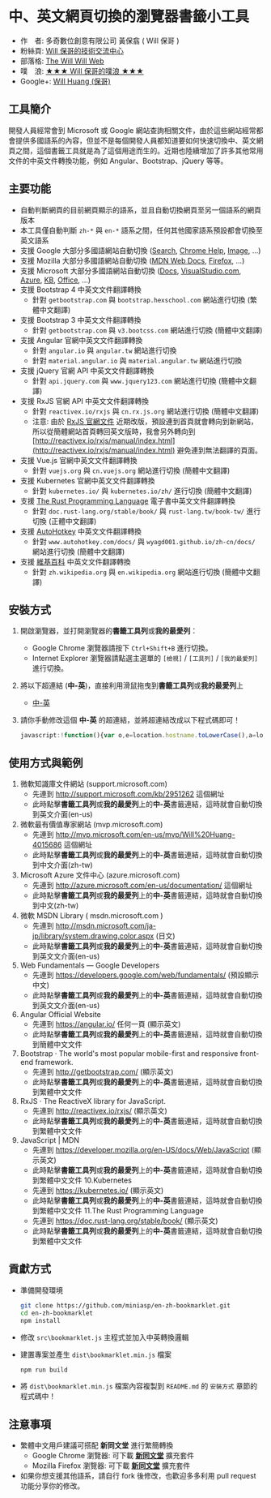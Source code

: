 # 中、英文網頁切換的瀏覽器書籤小工具

* 作　者: 多奇數位創意有限公司 黃保翕 ( Will 保哥 )
* 粉絲頁: [Will 保哥的技術交流中心](https://www.facebook.com/will.fans)
* 部落格: [The Will Will Web](http://blog.miniasp.com/)
* 噗　浪: [★★★ Will 保哥的噗浪 ★★★](http://www.plurk.com/willh/invite)
* Google+: [Will Huang (保哥)](https://plus.google.com/+WillHuang)

## 工具簡介

開發人員經常會到 Microsoft 或 Google 網站查詢相關文件，由於這些網站經常都會提供多國語系的內容，但並不是每個開發人員都知道要如何快速切換中、英文網頁之間，這個書籤工具就是為了這個用途而生的。近期也陸續增加了許多其他常用文件的中英文件轉換功能，例如 Angular、Bootstrap、jQuery 等等。

## 主要功能

* 自動判斷網頁的目前網頁顯示的語系，並且自動切換網頁至另一個語系的網頁版本
* 本工具僅自動判斷 `zh-*` 與 `en-*` 語系之間，任何其他國家語系預設都會切換至英文語系
* 支援 Google 大部分多國語網站自動切換 ([Search](http://www.google.com), [Chrome Help](https://support.google.com/chrome/), [Image](https://images.google.com/), ...)
* 支援 Mozilla 大部分多國語網站自動切換 ([MDN Web Docs](https://developer.mozilla.org/), [Firefox](https://www.mozilla.org/zh-TW/firefox/), ...)
* 支援 Microsoft 大部分多國語網站自動切換 ([Docs](https://docs.microsoft.com/), [VisualStudio.com](https://www.visualstudio.com/), [Azure](https://azure.microsoft.com), [KB](https://support.microsoft.com/), [Office](https://www.office.com/), ...)
* 支援 Bootstrap 4 中英文文件翻譯轉換
  * 針對 `getbootstrap.com` 與 `bootstrap.hexschool.com` 網站進行切換 (繁體中文翻譯)
* 支援 Bootstrap 3 中英文文件翻譯轉換
  * 針對 `getbootstrap.com` 與 `v3.bootcss.com` 網站進行切換 (簡體中文翻譯)
* 支援 Angular 官網中英文文件翻譯轉換
  * 針對 `angular.io` 與 `angular.tw` 網站進行切換
  * 針對 `material.angular.io` 與 `material.angular.tw` 網站進行切換
* 支援 jQuery 官網 API 中英文文件翻譯轉換
  * 針對 `api.jquery.com` 與 `www.jquery123.com` 網站進行切換 (簡體中文翻譯)
* 支援 RxJS 官網 API 中英文文件翻譯轉換
  * 針對 `reactivex.io/rxjs` 與 `cn.rx.js.org` 網站進行切換 (簡體中文翻譯)
  * 注意: 由於 [RxJS 官網文件](http://reactivex.io/rxjs/) 近期改版，預設連到首頁就會轉向到新網站，所以從簡體網站首頁轉回英文版時，我會另外轉向到 [http://reactivex.io/rxjs/manual/index.html](http://reactivex.io/rxjs/manual/index.html) 避免連到無法翻譯的頁面。
* 支援 Vue.js 官網中英文文件翻譯轉換
  * 針對 `vuejs.org` 與 `cn.vuejs.org` 網站進行切換 (簡體中文翻譯)
* 支援 Kubernetes 官網中英文文件翻譯轉換
  * 針對 `kubernetes.io/` 與 `kubernetes.io/zh/` 進行切換 (簡體中文翻譯)
* 支援 [The Rust Programming Language](https://doc.rust-lang.org/stable/book/) 電子書中英文文件翻譯轉換
  * 針對 `doc.rust-lang.org/stable/book/` 與 `rust-lang.tw/book-tw/` 進行切換 (正體中文翻譯)
* 支援 [AutoHotkey](https://www.autohotkey.com/) 中英文文件翻譯轉換
  * 針對 `www.autohotkey.com/docs/` 與 `wyagd001.github.io/zh-cn/docs/` 網站進行切換 (簡體中文翻譯)
* 支援 [維基百科](https://zh.wikipedia.org/) 中英文文件翻譯轉換
  * 針對 `zh.wikipedia.org` 與 `en.wikipedia.org` 網站進行切換 (簡體中文翻譯)

## 安裝方式

1. 開啟瀏覽器，並打開瀏覽器的**書籤工具列**或**我的最愛列**：
   * Google Chrome 瀏覽器請按下 `Ctrl+Shift+B` 進行切換。
   * Internet Explorer 瀏覽器請點選主選單的 `[檢視]` / `[工具列]` / `[我的最愛列]` 進行切換。
2. 將以下超連結 (**中-英**)，直接利用滑鼠拖曳到**書籤工具列**或**我的最愛列**上

   * [中-英](https://www.facebook.com/will.fans)

3. 請你手動修改這個 **中-英** 的超連結，並將超連結改成以下程式碼即可！

   ```js
   javascript:!function(){var o,e=location.hostname.toLowerCase(),a=location.href,t=location.pathname;if("https://getbootstrap.com/"!==a&&"http://getbootstrap.com/"!==a||(location.href="http://bootstrap.hexschool.com"),"zh.wikipedia.org"==location.hostname&&document.querySelector("#p-lang > div > ul > li.interlanguage-link.interwiki-en > a").click(),"en.wikipedia.org"==location.hostname&&document.querySelector("#p-lang > div > ul > li.interlanguage-link.interwiki-zh > a").click(),0<=a.indexOf("//getbootstrap.com/docs/3.3/")&&(location.href=a.replace(/getbootstrap\.com\/docs\/3\.3\//i,"v3.bootcss.com/")),0<=a.indexOf("//v3.bootcss.com/")&&(location.href=a.replace(/v3\.bootcss\.com\//i,"getbootstrap.com/docs/3.3/")),0<=a.indexOf("//bootstrap.hexschool.com/")&&(location.href=a.replace(/bootstrap\.hexschool\.com/i,"getbootstrap.com")),0<=a.indexOf("//getbootstrap.com/docs/4.0/")&&(location.href=a.replace(/http(s?)\:\/\/getbootstrap\.com/i,"http://bootstrap.hexschool.com")),0<=a.indexOf("//doc.rust-lang.org/stable/book/")&&(location.href=a.replace(/\/\/doc\.rust\-lang\.org\/stable\/book\//i,"//rust-lang.tw/book-tw/")),0<=a.indexOf("//rust-lang.tw/book-tw/")&&(location.href=a.replace(/\/\/rust\-lang\.tw\/book\-tw\//i,"//doc.rust-lang.org/stable/book/")),0<=a.indexOf("//www.autohotkey.com/docs/")&&(location.href=a.replace(/\/\/www\.autohotkey\.com\/docs\//i,"//wyagd001.github.io/zh-cn/docs/")),0<=a.indexOf("//wyagd001.github.io/zh-cn/docs/")&&(location.href=a.replace(/\/\/wyagd001\.github\.io\/zh-cn\/docs\//i,"//www.autohotkey.com/docs/")),0<=a.indexOf("//angular.io/")&&(location.href=a.replace(/angular\.io/i,"angular.tw")),0<=a.indexOf("//angular.tw/")&&(location.href=a.replace(/angular\.tw/i,"angular.io")),0<=a.indexOf("//material.angular.io/")&&(location.href=a.replace(/material.angular\.io/i,"material.angular.tw")),0<=a.indexOf("//material.angular.tw/")&&(location.href=a.replace(/material.angular\.tw/i,"material.angular.io")),0<=a.indexOf("//www.jquery123.com/")&&(location.href=a.replace(/www\.jquery123\.com/i,"api.jquery.com")),0<=a.indexOf("//api.jquery.com/")&&(location.href=a.replace(/http(s?)\:\/\/api\.jquery\.com/i,"http://www.jquery123.com")),0<=a.indexOf("//reactivex.io/rxjs/")&&(location.href=a.replace(/reactivex\.io\/rxjs/i,"cn.rx.js.org")),0<=a.indexOf("//cn.rx.js.org/")){if("https://cn.rx.js.org/"==a)return location.href="http://reactivex.io/rxjs/manual/index.html";location.href=a.replace(/https:\/\/cn\.rx\.js\.org/i,"http://reactivex.io/rxjs")}0<=a.indexOf("//vuejs.org/")&&(location.href=a.replace(/vuejs\.org/i,"cn.vuejs.org")),0<=a.indexOf("//cn.vuejs.org/")&&(location.href=a.replace(/cn\.vuejs\.org/i,"vuejs.org")),0<=e.indexOf("google.com")&&(-1==(o=location.search.indexOf("hl="))?0==location.search.indexOf("?")?location.search+="&hl=en-us":location.search+="?hl=en-us":"en"==location.search.substr(o+3,2)?location.search=location.search.replace(/hl=(\w\w)(-\w+)?/i,"hl=zh-Hant"):location.search=location.search.replace(/hl=(\w\w)(-\w+)?/i,"hl=en-us")),0<=e.indexOf("mozilla.org")&&(0<=t.search(/^\/(en)(-\w\w)?(\/)?(.*)/i)?location.pathname=t.replace(/^\/en(-\w\w)?\//i,"/zh-tw/"):location.pathname=t.replace(/^\/\w\w(-\w\w)?\//i,"/en-us/")),0<=e.indexOf("kubernetes.io")&&(0<=t.search(/^(?=\/zh\/).{4}/)?location.pathname=t.replace(/^(?=\/zh\/).{4}/i,"/"):location.pathname=t.replace(/^((?!\/zh\/).{0,4})/i,"/zh$1")),(0<=e.indexOf("microsoft.com")||0<=e.indexOf("office.com")||0<=e.indexOf("visualstudio.com"))&&(o=t.search(/^\/kb\/\d+/i),0<=e.indexOf("support.microsoft.com")&&0<=o?0<=t.search(/^\/kb\/\d+\/?$/i)?location.pathname=t.replace(/^(\/kb\/\d+)(\/)?(\w\w-\w\w)?$/i,"$1/en-us"):0<=t.search(/^\/kb\/\d+\/(\w\w)(-\w\w)?/i)?0<=t.search(/^(\/kb\/\d+\/)en(-\w\w)?$/i)?location.pathname=t.replace(/^(\/kb\/\d+\/)en(-\w\w)?$/i,"$1zh-tw"):location.pathname=t.replace(/^(\/kb\/\d+\/)\w\w(-\w\w)?$/i,"$1en-us"):location.pathname=t.replace(/^(\/kb\/\d+)(\/\w\w-\w\w)?$/i,"$1/en-us"):0<=t.search(/^\/(\w\w)(-\w\w)?\/?/i)&&(0<=t.search(/^\/(en)(-\w\w)?(\/)?(.*)/i)?location.pathname=t.replace(/^\/(en)(-\w\w)?(\/)?(.*)/i,"/zh-tw$3$4"):location.pathname=t.replace(/^\/(\w\w)(-\w\w)?(\/)?(.*)/i,"/en-us$3$4")))}();
   ```

## 使用方式與範例

1. 微軟知識庫文件網站 (support.microsoft.com)
   * 先連到 <http://support.microsoft.com/kb/2951262> 這個網址
   * 此時點擊**書籤工具列**或**我的最愛列**上的**中-英**書籤連結，這時就會自動切換到英文介面(en-us)
2. 微軟最有價值專家網站 (mvp.microsoft.com)
   * 先連到 <http://mvp.microsoft.com/en-us/mvp/Will%20Huang-4015686> 這個網址
   * 此時點擊**書籤工具列**或**我的最愛列**上的**中-英**書籤連結，這時就會自動切換到中文介面(zh-tw)
3. Microsoft Azure 文件中心 (azure.microsoft.com)
   * 先連到 <http://azure.microsoft.com/en-us/documentation/> 這個網址
   * 此時點擊**書籤工具列**或**我的最愛列**上的**中-英**書籤連結，這時就會自動切換到中文(zh-tw)
4. 微軟 MSDN Library ( msdn.microsoft.com )
   * 先連到 <http://msdn.microsoft.com/ja-jp/library/system.drawing.color.aspx> (日文)
   * 此時點擊**書籤工具列**或**我的最愛列**上的**中-英**書籤連結，這時就會自動切換到英文文介面(en-us)
5. Web Fundamentals — Google Developers
   * 先連到 <https://developers.google.com/web/fundamentals/> (預設顯示中文)
   * 此時點擊**書籤工具列**或**我的最愛列**上的**中-英**書籤連結，這時就會自動切換到英文文介面(en-us)
6. Angular Official Website
   * 先連到 <https://angular.io/> 任何一頁 (顯示英文)
   * 此時點擊**書籤工具列**或**我的最愛列**上的**中-英**書籤連結，這時就會自動切換到簡體中文文件
7. Bootstrap · The world's most popular mobile-first and responsive front-end framework.
   * 先連到 <http://getbootstrap.com/> (顯示英文)
   * 此時點擊**書籤工具列**或**我的最愛列**上的**中-英**書籤連結，這時就會自動切換到繁體中文文件
8. RxJS · The ReactiveX library for JavaScript.
   * 先連到 <http://reactivex.io/rxjs/> (顯示英文)
   * 此時點擊**書籤工具列**或**我的最愛列**上的**中-英**書籤連結，這時就會自動切換到繁體中文文件
9. JavaScript | MDN
   * 先連到 <https://developer.mozilla.org/en-US/docs/Web/JavaScript> (顯示英文)
   * 此時點擊**書籤工具列**或**我的最愛列**上的**中-英**書籤連結，這時就會自動切換到繁體中文文件
10.Kubernetes
   * 先連到 <https://kubernetes.io/> (顯示英文)
   * 此時點擊**書籤工具列**或**我的最愛列**上的**中-英**書籤連結，這時就會自動切換到繁體中文文件
11.The Rust Programming Language
   * 先連到 <https://doc.rust-lang.org/stable/book/> (顯示英文)
   * 此時點擊**書籤工具列**或**我的最愛列**上的**中-英**書籤連結，這時就會自動切換到繁體中文文件

## 貢獻方式

* 準備開發環境

   ```sh
   git clone https://github.com/miniasp/en-zh-bookmarklet.git
   cd en-zh-bookmarklet
   npm install
   ```

* 修改 `src\bookmarklet.js` 主程式並加入中英轉換邏輯

* 建置專案並產生 `dist\bookmarklet.min.js` 檔案

   ```sh
   npm run build
   ```

* 將 `dist\bookmarklet.min.js` 檔案內容複製到 `README.md` 的 `安裝方式` 章節的程式碼中！

## 注意事項

* 繁體中文用戶建議可搭配 **新同文堂** 進行繁簡轉換
  * Google Chrome 瀏覽器: 可下載 **[新同文堂](https://chrome.google.com/webstore/detail/new-tong-wen-tang/ldmgbgaoglmaiblpnphffibpbfchjaeg?hl=zh-TW)** 擴充套件
  * Mozilla Firefox 瀏覽器: 可下載 **[新同文堂](https://addons.mozilla.org/zh-TW/firefox/addon/new_tongwentang/)** 擴充套件
* 如果你想支援其他語系，請自行 fork 後修改，也歡迎多多利用 pull request 功能分享你的修改。
